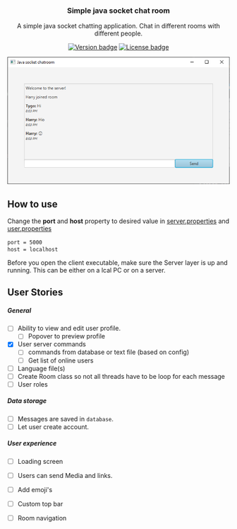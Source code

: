 <h3 align="center">
	Simple java socket chat room
</h3>

<p align="center">
A simple java socket chatting application. Chat in different rooms with different people.
</p>

<p align="center">
	<a href="https://github.com/Tygovanommen/Java-socket-chatroom/tags"><img src="https://img.shields.io/badge/release-v0.1_alpha-blue" alt="Version badge"></a>
	<a href="https://github.com/Tygovanommen/Java-socket-chatroom/blob/master/LICENSE"><img src="https://img.shields.io/badge/license-MIT-green.svg" alt="License badge"></a>
</p>

<p align="center">
	<img src="https://github.com/Tygovanommen/Java-socket-chatroom/blob/master/screenshot.png" width="550" alt="screenshot">
</p>

## How to use

Change the **port** and **host** property to desired value in [server.properties](/server.properties) and [user.properties](/user.properties)

``` 
port = 5000
host = localhost
```

Before you open the client executable, make sure the Server layer is up and running. This can be either on a lcal PC or on a server.

## User Stories
##### General
- [ ] Ability to view and edit user profile.
    - [ ] Popover to preview profile
- [x] User server commands
    - [ ] commands from database or text file (based on config)
    - [ ] Get list of online users
- [ ] Language file(s)
- [ ] Create Room class so not all threads have to be loop for each message
- [ ] User roles
 
##### Data storage
- [ ] Messages are saved in `database`.
- [ ] Let user create account.
    
##### User experience
- [ ] Loading screen
- [ ] Users can send Media and links.
- [ ] Add emoji's
- [ ] Custom top bar
- [ ] Room navigation
   